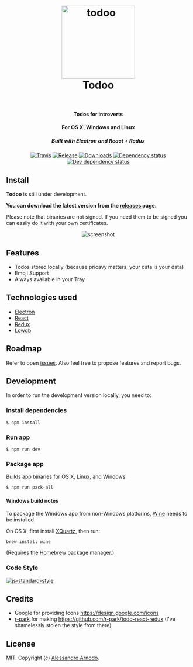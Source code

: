 <h1 align="center">
  <br>
  <a href="https://github.com/vesparny/todoo"><img src="https://cloud.githubusercontent.com/assets/82070/16671208/7d8e676c-449e-11e6-87b2-b2f0d9da8e00.png" alt="todoo" width="200"></a>
  <br>
  Todoo
  <br>
  <br>
</h1>

<h4 align="center">Todos for introverts</h4>
<h4 align="center">For OS X, Windows and Linux</h4>
<h5 align="center">Built with Electron and React + Redux</h5>


<p align="center">
  <a href="https://travis-ci.org/vesparny/todoo"><img src="https://img.shields.io/travis/vesparny/todoo/master.svg" alt="Travis"></a>
  <a href="https://github.com/vesparny/todoo/releases"><img src="https://img.shields.io/github/release/vesparny/todoo.svg" alt="Release"></a>
  <a href="https://github.com/vesparny/todoo/releases"><img src="https://img.shields.io/github/downloads/vesparny/todoo/total.svg" alt="Downloads"></a>
  <a href="https://david-dm.org/vesparny/todoo"><img src="https://david-dm.org/vesparny/todoo/status.svg" alt="Dependency status"></a>
  <a href="https://david-dm.org/vesparny/todoo#info=devDependencies"><img src="https://david-dm.org/vesparny/todoo/dev-status.svg" alt="Dev dependency status"></a>
</p>

## Install

**Todoo** is still under development.

**You can download the latest version from the [releases](https://github.com/vesparny/todoo/releases) page.**

Please note that binaries are not signed. If you need them to be signed you can easily do it with your own certificates.

<p align="center">
  <img src="https://cloud.githubusercontent.com/assets/82070/16650965/2e0d48a0-4441-11e6-84ba-75e103b234c4.gif" style="max-width:100%" alt="screenshot" align="center">
</p>

## Features

* Todos stored locally (because pricavy matters, your data is your data)
* Emoji Support
* Always available in your Tray

## Technologies used

* [Electron](https://github.com/electron/electron)
* [React](https://facebook.github.io/react/)
* [Redux](https://github.com/reactjs/redux/)
* [Lowdb](https://github.com/typicode/lowdb)


## Roadmap

Refer to open [issues](https://github.com/vesparny/todoo/issues). Also feel free to propose features and report bugs.


## Development

In order to run the development version locally, you need to:

### Install dependencies

```
$ npm install
```

### Run app

```
$ npm run dev
```

### Package app

Builds app binaries for OS X, Linux, and Windows.

```bash
$ npm run pack-all
```

#### Windows build notes

To package the Windows app from non-Windows platforms, [Wine](https://www.winehq.org/) needs
to be installed.

On OS X, first install [XQuartz](http://www.xquartz.org/), then run:

```
brew install wine
```

(Requires the [Homebrew](http://brew.sh/) package manager.)

### Code Style

[![js-standard-style](https://cdn.rawgit.com/feross/standard/master/badge.svg)](https://github.com/feross/standard)

## Credits

* Google for providing Icons https://design.google.com/icons
* [r-park](https://github.com/r-park) for making https://github.com/r-park/todo-react-redux (I've shamelessly stolen the style from there)

## License

MIT. Copyright (c) [Alessandro Arnodo](https://alessandro.arnodo.net).
